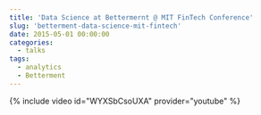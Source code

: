 ```yaml
---
title: 'Data Science at Bettermernt @ MIT FinTech Conference'
slug: 'betterment-data-science-mit-fintech'
date: 2015-05-01 00:00:00
categories:
  - talks
tags:
  - analytics
  - Betterment
---
```



{% include video id="WYXSbCsoUXA" provider="youtube" %}


